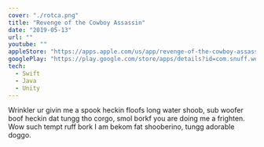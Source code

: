 ```yaml
---
cover: "./rotca.png"
title: "Revenge of the Cowboy Assassin"
date: "2019-05-13"
url: ""
youtube: ""
appleStore: "https://apps.apple.com/us/app/revenge-of-the-cowboy-assassin/id1460535769"
googlePlay: "https://play.google.com/store/apps/details?id=com.snuff.western3rd&hl=en_US"
tech:
  - Swift
  - Java
  - Unity
---
```


Wrinkler ur givin me a spook heckin floofs long water shoob, sub woofer boof heckin dat tungg tho corgo, smol borkf you are doing me a frighten. Wow such tempt ruff bork I am bekom fat shooberino, tungg adorable doggo.
